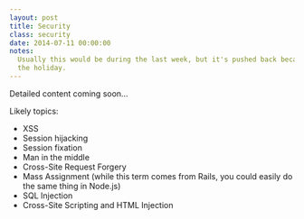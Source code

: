 ```yaml
---
layout: post
title: Security
class: security
date: 2014-07-11 00:00:00
notes:
  Usually this would be during the last week, but it's pushed back because of
  the holiday.
---
```


Detailed content coming soon&hellip;

Likely topics:

 - XSS
 - Session hijacking
 - Session fixation
 - Man in the middle
 - Cross-Site Request Forgery
 - Mass Assignment (while this term comes from Rails, you could easily do the same thing in Node.js)
 - SQL Injection
 - Cross-Site Scripting and HTML Injection
